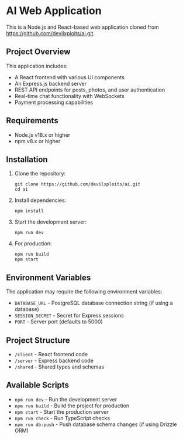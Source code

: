 # AI Web Application

This is a Node.js and React-based web application cloned from https://github.com/devilxploits/ai.git.

## Project Overview

This application includes:
- A React frontend with various UI components
- An Express.js backend server
- REST API endpoints for posts, photos, and user authentication
- Real-time chat functionality with WebSockets
- Payment processing capabilities

## Requirements

- Node.js v18.x or higher
- npm v8.x or higher

## Installation

1. Clone the repository:
   ```
   git clone https://github.com/devilxploits/ai.git
   cd ai
   ```

2. Install dependencies:
   ```
   npm install
   ```

3. Start the development server:
   ```
   npm run dev
   ```

4. For production:
   ```
   npm run build
   npm start
   ```

## Environment Variables

The application may require the following environment variables:
- `DATABASE_URL` - PostgreSQL database connection string (if using a database)
- `SESSION_SECRET` - Secret for Express sessions
- `PORT` - Server port (defaults to 5000)

## Project Structure

- `/client` - React frontend code
- `/server` - Express backend code
- `/shared` - Shared types and schemas

## Available Scripts

- `npm run dev` - Run the development server
- `npm run build` - Build the project for production
- `npm start` - Start the production server
- `npm run check` - Run TypeScript checks
- `npm run db:push` - Push database schema changes (if using Drizzle ORM)